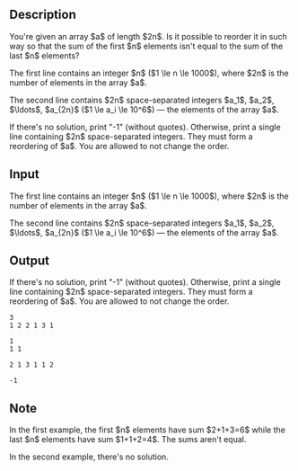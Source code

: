 ## Description

<div><p>You're given an array $a$ of length $2n$. Is it possible to reorder it in such way so that the sum of the first $n$ elements <span class="tex-font-style-bf">isn't</span> equal to the sum of the last $n$ elements?</p></div><div class="input-specification"><p>The first line contains an integer $n$ ($1 \le n \le 1000$), where $2n$ is the number of elements in the array $a$.</p><p>The second line contains $2n$ space-separated integers $a_1$, $a_2$, $\ldots$, $a_{2n}$ ($1 \le a_i \le 10^6$)&nbsp;— the elements of the array $a$.</p></div><div class="output-specification"><p>If there's no solution, print "<span class="tex-font-style-tt">-1</span>" (without quotes). Otherwise, print a single line containing $2n$ space-separated integers. They must form a reordering of $a$. You are allowed to not change the order.</p></div>

## Input

<p>The first line contains an integer $n$ ($1 \le n \le 1000$), where $2n$ is the number of elements in the array $a$.</p><p>The second line contains $2n$ space-separated integers $a_1$, $a_2$, $\ldots$, $a_{2n}$ ($1 \le a_i \le 10^6$)&nbsp;— the elements of the array $a$.</p>

## Output

<p>If there's no solution, print "<span class="tex-font-style-tt">-1</span>" (without quotes). Otherwise, print a single line containing $2n$ space-separated integers. They must form a reordering of $a$. You are allowed to not change the order.</p>





```input1
3
1 2 2 1 3 1
```




```input2
1
1 1
```




```output1
2 1 3 1 1 2
```




```output2
-1
```



## Note

<p>In the first example, the first $n$ elements have sum $2+1+3=6$ while the last $n$ elements have sum $1+1+2=4$. The sums aren't equal.</p><p>In the second example, there's no solution.</p>
